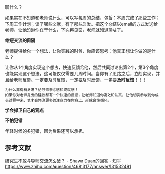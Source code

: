 聊什么？

如果实在不知道和老师说什么，可以写每周的总结，包括：本周完成了那些工作；下周工作计划；读了哪些文献，有了那些启发。把这个总结以email的方式发送给老师，让他知道你在干什么，下次再见面，老师就知道聊啥了。


**缩短交流的间隔**

老师提供给你一个想法，让你实践的时候，你应该思考：他真正想让你做的是什么？

让你从1个角度实现这个想法，快速反馈给他，然后共同讨论出第2个，第3个角度也能实现这个想法，这可能仅仅需要几周时间。当你有了思路之后，立刻实现，并且给老师反馈。一定要及时反馈，一定要及时反馈，一定要**及时反馈**！！！

```ad-note
为什么非得有反馈？给导师参与感和成就感！
如果你对老师提出的建议都有一个快速的反馈，让老师知道你高效和认真，让他切实参与到你成长过程中来，他才会倾注更多的注意力在你身上，形成良性循环。
```

**学会捍卫自己的观点**

**不怕犯错**

年轻时候的多犯错，因为后果还可以承担。



## 参考文献

研究生不敢与导师交流怎么破？ - Shawn Duan的回答 - 知乎 https://www.zhihu.com/question/46813177/answer/131532491